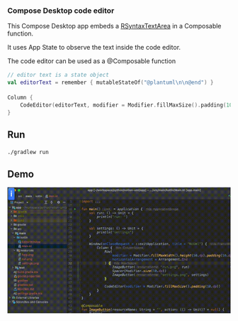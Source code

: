 ### Compose Desktop code editor

This Compose Desktop app embeds a [RSyntaxTextArea](https://github.com/bobbylight/RSyntaxTextArea) in a Composable function.

It uses App State to observe the text inside the code editor.


The code editor can be used as a @Composable function
```Kotlin
// editor text is a state object
val editorText = remember { mutableStateOf("@plantuml\n\n@end") }

Column {
    CodeEditor(editorText, modifier = Modifier.fillMaxSize().padding(10.dp))
}

```

## Run

`./gradlew run`


## Demo

![demo](demo.gif)